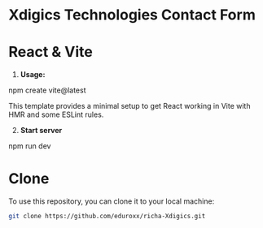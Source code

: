 # Xdigics Technologies Contact Form
# React & Vite

1. **Usage:**
 
npm create vite@latest

This template provides a minimal setup to get React working in Vite with HMR and some ESLint rules.

2. **Start server**

npm run dev

# Clone 
To use this repository, you can clone it to your local machine:

```bash
git clone https://github.com/eduroxx/richa-Xdigics.git
